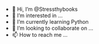 - 👋 Hi, I’m @Stressthybooks
- 👀 I’m interested in ...
- 🌱 I’m currently learning Python
- 💞️ I’m looking to collaborate on ...
- 📫 How to reach me ...

<!---
Stressthybooks/Stressthybooks is a ✨ special ✨ repository because its `README.md` (this file) appears on your GitHub profile.
You can click the Preview link to take a look at your changes.
--->
